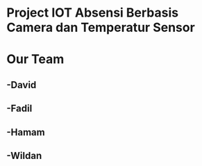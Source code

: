 # Project IOT Absensi Berbasis Camera dan Temperatur Sensor

# Our Team

## -David

## -Fadil

## -Hamam

## -Wildan
